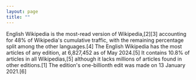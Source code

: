 ```yaml
---
layout: page
title: ""
---
```

English Wikipedia is the most-read version of Wikipedia,[2][3] accounting for 48% of Wikipedia's cumulative traffic, with the remaining percentage split among the other languages.[4] The English Wikipedia has the most articles of any edition, at 6,827,452 as of May 2024.[5] It contains 10.8% of articles in all Wikipedias,[5] although it lacks millions of articles found in other editions.[1] The edition's one-billionth edit was made on 13 January 2021.[6]
